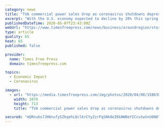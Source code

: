 ```yaml
---
category: news
title: "TVA commercial power sales drop as coronavirus shutdowns depress regional economy"
excerpt: "With the U.S. economy expected to decline by 20% this spring due to business shutdowns caused by the COVID-19 virus, the Tennessee Valley Authority projects its power sales will be down from $300 million to $500 million this year."
publishedDateTime: 2020-05-07T23:43:00Z
webUrl: "https://www.timesfreepress.com/news/business/aroundregion/story/2020/may/07/tva-commercial-load-drops-35-shutdowns-depress/522473/"
type: article
quality: 65
heat: 65
published: false

provider:
  name: Times Free Press
  domain: timesfreepress.com

topics:
  - Economic Impact
  - Coronavirus

images:
  - url: "https://media.timesfreepress.com/img/photos/2020/04/08/1586388350_042819d01TVAPresident0016--1-_gs_t1070_h4efa65752bd7bf0146ea24248e823c6b72044e98.jpg"
    width: 1070
    height: 713
    title: "TVA commercial power sales drop as coronavirus shutdowns depress regional economy"

secured: "mQRnubs7JH6nufySZkqehLQcl6rCYyZzrFqSNk0eZ6kNWBeYICcutwVxU6N8Y4wUsXbK6IbcK+1phL44loa/ik4WSU7HlqwE71v8xDOas6JTXYOxhraF3nUMUMIzzSvOlxxWanLr2mFWvR35H92QDn9M7YAV1JSPQXeDrbHsIwBeBXOu75OUoo88F6kBL1Yc1jvMDh2yJSeqANRK7OWdWqgYc8N38KunBWk4uSZ6Ts9ultDk5zo0r9XuoEf7IDHraohH5GjtKQGOJMqhpL1mH4R6v+79XsdsxCE4B6skjBjhtDpA35GYD69rfShLggie;/8TSat0CA+aZkWU2238s2Q=="
---
```


